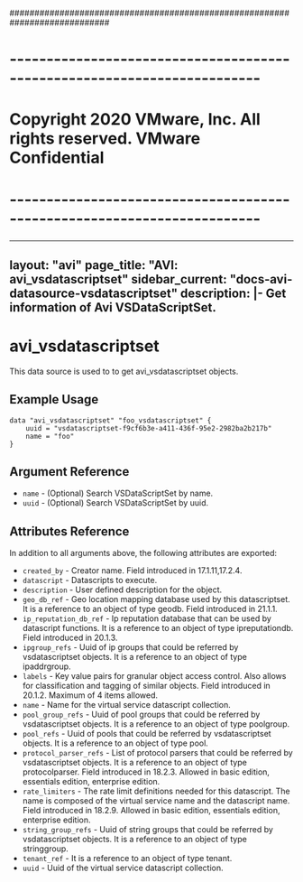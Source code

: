 ############################################################################
# ------------------------------------------------------------------------
# Copyright 2020 VMware, Inc.  All rights reserved. VMware Confidential
# ------------------------------------------------------------------------
###

---
layout: "avi"
page_title: "AVI: avi_vsdatascriptset"
sidebar_current: "docs-avi-datasource-vsdatascriptset"
description: |-
  Get information of Avi VSDataScriptSet.
---

# avi_vsdatascriptset

This data source is used to to get avi_vsdatascriptset objects.

## Example Usage

```hcl
data "avi_vsdatascriptset" "foo_vsdatascriptset" {
    uuid = "vsdatascriptset-f9cf6b3e-a411-436f-95e2-2982ba2b217b"
    name = "foo"
}
```

## Argument Reference

* `name` - (Optional) Search VSDataScriptSet by name.
* `uuid` - (Optional) Search VSDataScriptSet by uuid.

## Attributes Reference

In addition to all arguments above, the following attributes are exported:

* `created_by` - Creator name. Field introduced in 17.1.11,17.2.4.
* `datascript` - Datascripts to execute.
* `description` - User defined description for the object.
* `geo_db_ref` - Geo location mapping database used by this datascriptset. It is a reference to an object of type geodb. Field introduced in 21.1.1.
* `ip_reputation_db_ref` - Ip reputation database that can be used by datascript functions. It is a reference to an object of type ipreputationdb. Field introduced in 20.1.3.
* `ipgroup_refs` - Uuid of ip groups that could be referred by vsdatascriptset objects. It is a reference to an object of type ipaddrgroup.
* `labels` - Key value pairs for granular object access control. Also allows for classification and tagging of similar objects. Field introduced in 20.1.2. Maximum of 4 items allowed.
* `name` - Name for the virtual service datascript collection.
* `pool_group_refs` - Uuid of pool groups that could be referred by vsdatascriptset objects. It is a reference to an object of type poolgroup.
* `pool_refs` - Uuid of pools that could be referred by vsdatascriptset objects. It is a reference to an object of type pool.
* `protocol_parser_refs` - List of protocol parsers that could be referred by vsdatascriptset objects. It is a reference to an object of type protocolparser. Field introduced in 18.2.3. Allowed in basic edition, essentials edition, enterprise edition.
* `rate_limiters` - The rate limit definitions needed for this datascript. The name is composed of the virtual service name and the datascript name. Field introduced in 18.2.9. Allowed in basic edition, essentials edition, enterprise edition.
* `string_group_refs` - Uuid of string groups that could be referred by vsdatascriptset objects. It is a reference to an object of type stringgroup.
* `tenant_ref` - It is a reference to an object of type tenant.
* `uuid` - Uuid of the virtual service datascript collection.

